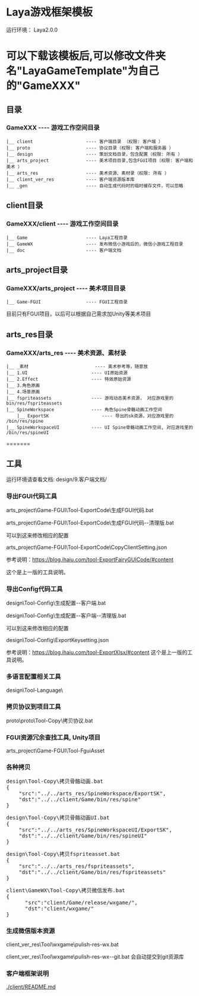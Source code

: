 # Laya游戏框架模板
运行环境： Laya2.0.0

可以下载该模板后,可以修改文件夹名"LayaGameTemplate"为自己的"GameXXX"
=======


## 目录
### GameXXX                       ---- 游戏工作空间目录
    |__ client                    ---- 客户端目录 （权限: 客户端 ）
    |__ proto                     ---- 协议目录（权限: 客户端和服务器 ）
    |__ design                    ---- 策划文档目录，包含配置（权限: 所有 ）
    |__ arts_project              ---- 美术项目目录,包含FGUI项目（权限: 客户端和美术 ）
    |__ arts_res              	  ---- 美术资源、素材录（权限: 所有 ）
    |__ client_ver_res            ---- 客户端资源版本库
    |__ _gen              	  	  ---- 自动生成代码时的临时缓存文件，可以忽略




## client目录
### GameXXX/client                ---- 游戏工作空间目录
    |__ Game                      ---- Laya工程目录
    |__ GameWX                    ---- 发布微信小游戏后的，微信小游戏工程目录
    |__ doc                    	  ---- 客户端文档



## arts_project目录
### GameXXX/arts_project          ---- 美术项目目录
    |__ Game-FGUI                 ---- FGUI工程目录

目前只有FGUI项目，以后可以根据自己需求加Unity等美术项目




## arts_res目录
### GameXXX/arts_res          		---- 美术资源、素材录
    |__ _素材                 		---- 美术参考等，随意放
    |__ 1.UI                 		---- UI原始资源
    |__ 2.Effect                 	---- 特效原始资源
    |__ 3.角色原画
    |__ 4.场景原画
    |__ fspriteassets               ---- 游戏动态美术资源， 对应游戏里的 bin/res/fspriteassets
    |__ SpineWorkspace              ---- 角色Spine骨骼动画工作空间
    	|__ ExportSK                	---- 导出的sk资源，对应游戏里的 /bin/res/spine
    |__ SpineWorkspaceUI            ---- UI Spine骨骼动画工作空间, 对应游戏里的 /bin/res/spineUI



=======


## 工具

运行环境请查看文档: design/9.客户端文档/


### 导出FGUI代码工具

arts_project\Game-FGUI\Tool-ExportCode\生成FGUI代码.bat

arts_project\Game-FGUI\Tool-ExportCode\生成FGUI代码--清理版.bat



可以到这来修改相应的配置

arts_project\Game-FGUI\Tool-ExportCode\CopyClientSetting.json



参考说明：https://blog.ihaiu.com/tool-ExportFairyGUICode/#content

这个是上一版的工具说明。


### 导出Config代码工具

design\Tool-Config\生成配置--客户端.bat

design\Tool-Config\生成配置--客户端--清理版.bat



可以到这来修改相应的配置

design\Tool-Config\ExportKeysetting.json



参考说明：https://blog.ihaiu.com/tool-ExportXlsx/#content
这个是上一版的工具说明。


### 多语言配置相关工具
design\Tool-Language\



### 拷贝协议到项目工具

proto\proto\Tool-Copy\拷贝协议.bat



### FGUI资源冗余查找工具, Unity项目

arts_project\Game-FGUI\Tool-FguiAsset



### 各种拷贝

<pre>
design\Tool-Copy\拷贝骨骼动画.bat
{
  	"src":"../../arts_res/SpineWorkspace/ExportSK", 
  	"dst":"../../client/Game/bin/res/spine"
}
</pre>


<pre>
design\Tool-Copy\拷贝骨骼动画UI.bat
{
	"src":"../../arts_res/SpineWorkspaceUI/ExportSK", 
	"dst":"../../client/Game/bin/res/spineUI"
}
</pre>



<pre>
design\Tool-Copy\拷贝fspriteasset.bat
{
	"src":"../../arts_res/fspriteassets", 
	"dst":"../../client/Game/bin/res/fspriteassets"
}
</pre>


<pre>
client\GameWX\Tool-Copy\拷贝微信发布.bat
{
      "src":"client/Game/release/wxgame/", 
      "dst":"client/wxgame/"
}
</pre>




### 生成微信版本资源

client_ver_res\Tool\wxgame\pulish-res-wx.bat

client_ver_res\Tool\wxgame\pulish-res-wx--git.bat 会自动提交到git资源库


### 客户端框架说明

<a href="./client/README.md">./client/README.md</a>
